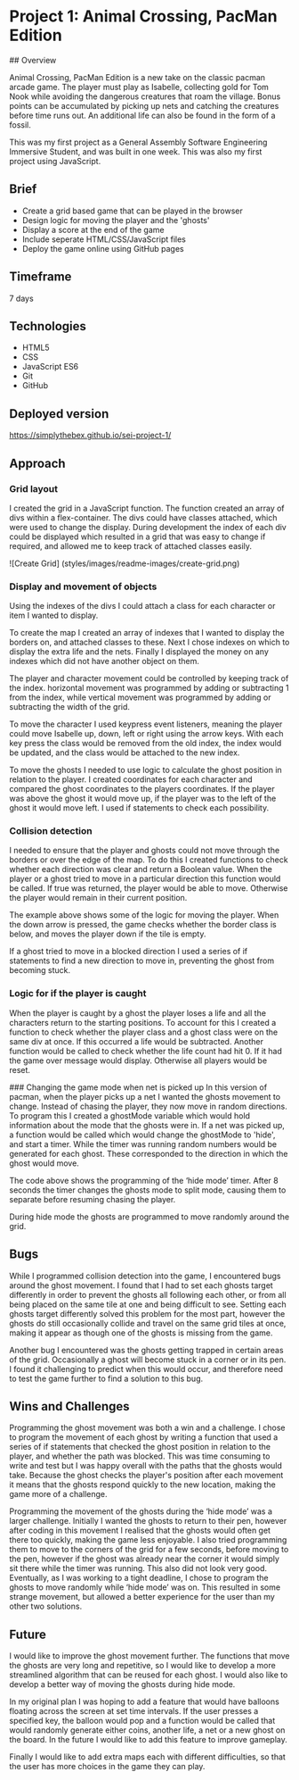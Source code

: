 # Project 1: Animal Crossing, PacMan Edition

## Overview

Animal Crossing, PacMan Edition is a new take on the classic pacman arcade game. The player must play as Isabelle, collecting gold for Tom Nook while avoiding the dangerous creatures that roam the village. Bonus points can be accumulated by picking up nets and catching the creatures before time runs out. An additional life can also be found in the form of a fossil.

This was my first project as a General Assembly Software Engineering Immersive Student, and was built in one week. This was also my first project using JavaScript.

## Brief

- Create a grid based game that can be played in the browser 
- Design logic for moving the player and the 'ghosts'
- Display a score at the end of the game
- Include seperate HTML/CSS/JavaScript files
- Deploy the game online using GitHub pages

## Timeframe

7 days

## Technologies

- HTML5
- CSS
- JavaScript ES6
- Git 
- GitHub

## Deployed version

https://simplythebex.github.io/sei-project-1/

## Approach 

### Grid layout 
I created the grid in a JavaScript function. The function created an array of divs within a flex-container. The divs could have classes attached, which were used to change the display. During development the index of each div could be displayed which resulted in a grid that was easy to change if required, and allowed me to keep track of attached classes easily.

![Create Grid] (styles/images/readme-images/create-grid.png)

### Display and movement of objects
Using the indexes of the divs I could attach a class for each character or item I wanted to display.

To create the map I created an array of indexes that I wanted to display the borders on, and attached classes to these. Next I chose indexes on which to display the extra life and the nets. Finally I displayed the money on any indexes which did not have another object on them.

The player and character movement could be controlled by keeping track of the index. horizontal movement was programmed by adding or subtracting 1 from the index, while vertical movement was programmed by adding or subtracting the width of the grid.

To move the character I used keypress event listeners, meaning the player could move Isabelle up, down, left or right using the arrow keys. With each key press the class would be removed from the old index, the index would be updated, and the class would be attached to the new index.

To move the ghosts I needed to use logic to calculate the ghost position in relation to the player. I created coordinates for each character and compared the ghost coordinates to the players coordinates. If the player was above the ghost it would move up, if the player was to the left of the ghost it would move left. I used if statements to check each possibility.

### Collision detection 
I needed to ensure that the player and ghosts could not move through the borders or over the edge of the map. To do this I created functions to check whether each direction was clear and return a Boolean value. When the player or a ghost tried to move in a particular direction this function would be called. If true was returned, the player would be able to move. Otherwise the player would remain in their current position.

The example above shows some of the logic for moving the player. When the down arrow is pressed, the game checks whether the border class is below, and moves the player down if the tile is empty.

If a ghost tried to move in a blocked direction I used a series of if statements to find a new direction to move in, preventing the ghost from becoming stuck.


### Logic for if the player is caught
When the player is caught by a ghost the player loses a life and all the characters return to the starting positions. To account for this I created a function to check whether the player class and a ghost class were on the same div at once. If this occurred a life would be subtracted. Another function would be called to check whether the life count had hit 0. If it had the game over message would display. Otherwise all players would be reset.


### Changing the game mode when net is picked up
In this version of pacman, when the player picks up a net I wanted the ghosts movement to change. Instead of chasing the player, they now move in random directions. To program this I created a ghostMode variable which would hold information about the mode that the ghosts were in. If a net was picked up, a function would be called which would change the ghostMode to 'hide', and start a timer. While the timer was running random numbers would be generated for each ghost. These corresponded to the direction in which the ghost would move.

The code above shows the programming of the ‘hide mode’ timer. After 8 seconds the timer changes the ghosts mode to split mode, causing them to separate before resuming chasing the player.

During hide mode the ghosts are programmed to move randomly around the grid.

## Bugs
While I programmed collision detection into the game, I encountered bugs around the ghost movement. I found that I had to set each ghosts target differently in order to prevent the ghosts all following each other, or from all being placed on the same tile at one and being difficult to see. Setting each ghosts target differently solved this problem for the most part, however the ghosts do still occasionally collide and travel on the same grid tiles at once, making it appear as though one of the ghosts is missing from the game. 

Another bug I encountered was the ghosts getting trapped in certain areas of the grid. Occasionally a ghost will become stuck in a corner or in its pen. I found it challenging to predict when this would occur, and therefore need to test the game further to find a solution to this bug.


## Wins and Challenges

Programming the ghost movement was both a win and a challenge. I chose to program the movement of each ghost by writing a function that used a series of if statements that checked the ghost position in relation to the player, and whether the path was blocked. This was time consuming to write and test but I was happy overall with the paths that the ghosts would take. Because the ghost checks the player's position after each movement it means that the ghosts respond quickly to the new location, making the game more of a challenge.

Programming the movement of the ghosts during the ‘hide mode’ was a larger challenge. Initially I wanted the ghosts to return to their pen, however after coding in this movement I realised that the ghosts would often get there too quickly, making the game less enjoyable. I also tried programming them to move to the corners of the grid for a few seconds, before moving to the pen, however if the ghost was already near the corner it would simply sit there while the timer was running. This also did not look very good. Eventually, as I was working to a tight deadline, I chose to program the ghosts to move randomly while ‘hide mode’ was on. This resulted in some strange movement, but allowed a better experience for the user than my other two solutions. 

## Future

I would like to improve the ghost movement further. The functions that move the ghosts are very long and repetitive, so I would like to develop a more streamlined algorithm that can be reused for each ghost. I would also like to develop a better way of moving the ghosts during hide mode.

In my original plan I was hoping to add a feature that would have balloons floating across the screen at set time intervals. If the user presses a specified key, the balloon would pop and a function would be called that would randomly generate either coins, another life, a net or a new ghost on the board. In the future I would like to add this feature to improve gameplay. 

Finally I would like to add extra maps each with different difficulties, so that the user has more choices in the game they can play.
